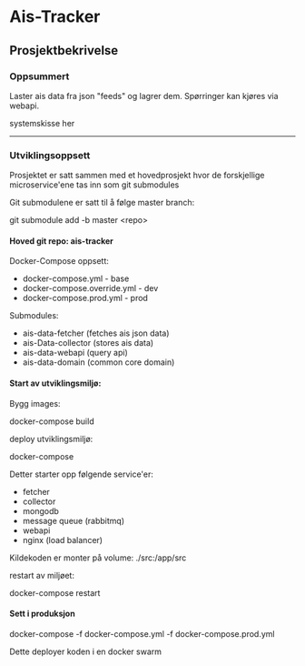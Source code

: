 # Ais-Tracker

## Prosjektbekrivelse

### Oppsummert
Laster ais data fra json "feeds" og lagrer dem. Spørringer kan kjøres via webapi.

systemskisse her

---

### Utviklingsoppsett

Prosjektet er satt sammen med et hovedprosjekt hvor de forskjellige microservice'ene tas inn som git submodules

Git submodulene er satt til å følge master branch:

git submodule add -b master \<repo\>



#### Hoved git repo: ais-tracker
Docker-Compose oppsett:
- docker-compose.yml - base
- docker-compose.override.yml - dev
- docker-compose.prod.yml - prod

Submodules:
- ais-data-fetcher (fetches ais json data)
- ais-Data-collector (stores ais data)
- ais-data-webapi (query api)
- ais-data-domain (common core domain)

#### Start av utviklingsmiljø:

Bygg images:

docker-compose build


deploy utviklingsmiljø:

docker-compose

Detter starter opp følgende service'er:
- fetcher
- collector
- mongodb
- message queue (rabbitmq)
- webapi
- nginx (load balancer)

Kildekoden er monter på volume: ./src:/app/src


restart av miljøet:

docker-compose restart


#### Sett i produksjon

docker-compose -f docker-compose.yml -f docker-compose.prod.yml

Dette deployer koden i en docker swarm




